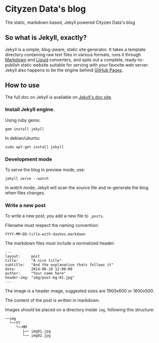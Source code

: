 # Cityzen Data's blog

The static, markdown based, Jekyll powered Cityzen Data's blog

## So what is Jekyll, exactly?

Jekyll is a simple, blog-aware, static site generator. It takes a template directory containing raw text files in various formats, runs it through [Markdown](http://daringfireball.net/projects/markdown/) and [Liquid](https://github.com/Shopify/liquid/wiki) converters, and spits out a complete, ready-to-publish static website suitable for serving with your favorite web server. Jekyll also happens to be the engine behind [GitHub Pages](http://pages.github.com/).


## How to use

The full doc on Jekyll is available on [Jekyll's doc site](http://jekyllrb.com/docs/home/).


### Install Jekyll engine.

Using ruby gems:

```text
gem install jekyll
```

In debian/ubuntu:

```text
sudo apt-get install jekyll
```


### Development mode

To serve the blog in preview mode, use:

```text
jekyll serve --watch
```

In *watch* mode, Jekyll will scan the source file and re-generate the blog when files changes.    


### Write a new post

To write a new post, you add a new file to `_posts`.

Filename must respect the naming convention:

```text
YYYY-MM-DD-title-with-dashes.markdown
```

The markdown files must include a normalized header:

```text
---
layout:     post
title:      "A nice title"
subtitle:   "And the explanation thats follows it"
date:       2014-06-10 12:00:00
author:     "Your name here"
header-img: "img/post-bg-01.jpg"  
---    
```

The image is a header image, suggested sizes are 1900x600 or 1600x500.

The content of the post is written in markdown.

Images should be placed on  a directory inside `img`, following this structure:


```text
──img
  └──YY 
     └──MM
        ├── img01.jpg
        └── img02.jpg
```

